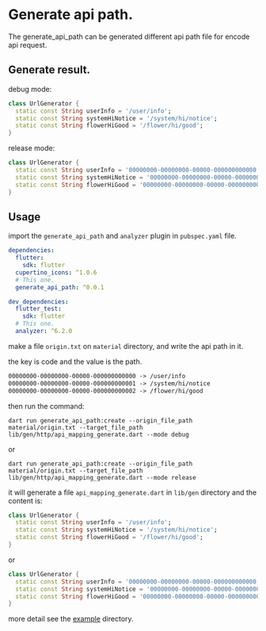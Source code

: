 # Generate api path.

The generate_api_path can be generated different api path file for encode api request.

## Generate result.

debug mode:

```dart
class UrlGenerator {
  static const String userInfo = '/user/info';
  static const String systemHiNotice = '/system/hi/notice';
  static const String flowerHiGood = '/flower/hi/good';
}
```

release mode:

```dart
class UrlGenerator {
  static const String userInfo = '00000000-00000000-00000-000000000000';
  static const String systemHiNotice = '00000000-00000000-00000-000000000001';
  static const String flowerHiGood = '00000000-00000000-00000-000000000002';
}
```

## Usage

import the `generate_api_path` and `analyzer` plugin in `pubspec.yaml` file.

```yaml
dependencies:
  flutter:
    sdk: flutter
  cupertino_icons: ^1.0.6
  # This one.
  generate_api_path: ^0.0.1

dev_dependencies:
  flutter_test:
    sdk: flutter
  # This one.
  analyzer: ^6.2.0
```

make a file `origin.txt` on `material` directory, and write the api path in it.

the key is code and the value is the path.

```txt
00000000-00000000-00000-000000000000 -> /user/info
00000000-00000000-00000-000000000001 -> /system/hi/notice
00000000-00000000-00000-000000000002 -> /flower/hi/good
```

then run the command:

```shell
dart run generate_api_path:create --origin_file_path material/origin.txt --target_file_path lib/gen/http/api_mapping_generate.dart --mode debug
```

or

```shell
dart run generate_api_path:create --origin_file_path material/origin.txt --target_file_path lib/gen/http/api_mapping_generate.dart --mode release
```

it will generate a file `api_mapping_generate.dart` in `lib/gen` directory and the content is:

```dart
class UrlGenerator {
  static const String userInfo = '/user/info';
  static const String systemHiNotice = '/system/hi/notice';
  static const String flowerHiGood = '/flower/hi/good';
}
```

or

```dart
class UrlGenerator {
  static const String userInfo = '00000000-00000000-00000-000000000000';
  static const String systemHiNotice = '00000000-00000000-00000-000000000001';
  static const String flowerHiGood = '00000000-00000000-00000-000000000002';
}
```

more detail see the [example](example) directory.